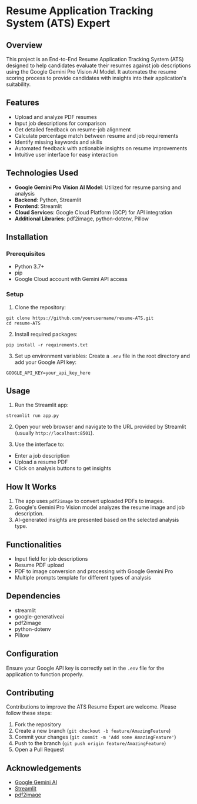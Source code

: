 # Resume Application Tracking System (ATS) Expert

## Overview
This project is an End-to-End Resume Application Tracking System (ATS) designed to help candidates evaluate their resumes against job descriptions using the Google Gemini Pro Vision AI Model. It automates the resume scoring process to provide candidates with insights into their application's suitability.

## Features
- Upload and analyze PDF resumes
- Input job descriptions for comparison
- Get detailed feedback on resume-job alignment
- Calculate percentage match between resume and job requirements
- Identify missing keywords and skills
- Automated feedback with actionable insights on resume improvements
- Intuitive user interface for easy interaction

## Technologies Used
- **Google Gemini Pro Vision AI Model**: Utilized for resume parsing and analysis
- **Backend**: Python, Streamlit
- **Frontend**: Streamlit
- **Cloud Services**: Google Cloud Platform (GCP) for API integration
- **Additional Libraries**: pdf2image, python-dotenv, Pillow

## Installation

### Prerequisites
- Python 3.7+
- pip
- Google Cloud account with Gemini API access

### Setup
1. Clone the repository:
```
git clone https://github.com/yourusername/resume-ATS.git
cd resume-ATS
```

2. Install required packages:
```
pip install -r requirements.txt
```

3. Set up environment variables:
Create a `.env` file in the root directory and add your Google API key:
```
GOOGLE_API_KEY=your_api_key_here
```


## Usage
1. Run the Streamlit app:
```
streamlit run app.py
```


2. Open your web browser and navigate to the URL provided by Streamlit (usually `http://localhost:8501`).

3. Use the interface to:
- Enter a job description
- Upload a resume PDF
- Click on analysis buttons to get insights

## How It Works
1. The app uses `pdf2image` to convert uploaded PDFs to images.
2. Google's Gemini Pro Vision model analyzes the resume image and job description.
3. AI-generated insights are presented based on the selected analysis type.

## Functionalities
- Input field for job descriptions
- Resume PDF upload
- PDF to image conversion and processing with Google Gemini Pro
- Multiple prompts template for different types of analysis

## Dependencies
- streamlit
- google-generativeai
- pdf2image
- python-dotenv
- Pillow

## Configuration
Ensure your Google API key is correctly set in the `.env` file for the application to function properly.

## Contributing
Contributions to improve the ATS Resume Expert are welcome. Please follow these steps:
1. Fork the repository
2. Create a new branch (`git checkout -b feature/AmazingFeature`)
3. Commit your changes (`git commit -m 'Add some AmazingFeature'`)
4. Push to the branch (`git push origin feature/AmazingFeature`)
5. Open a Pull Request


## Acknowledgements
- [Google Gemini AI](https://ai.google.dev/)
- [Streamlit](https://streamlit.io/)
- [pdf2image](https://github.com/Belval/pdf2image)
